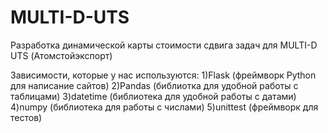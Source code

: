 # MULTI-D-UTS
Разработка динамической карты стоимости сдвига задач для MULTI-D UTS (Атомстойэкспорт)

Зависимости, которые у нас используются:
1)Flask (фреймворк Python для написание сайтов)
2)Pandas (библиотка для удобной работы с таблицами)
3)datetime (библиотека для удобной работы с датами)
4)numpy (библиотека для работы с числами)
5)unittest (фреймворк для тестов)
